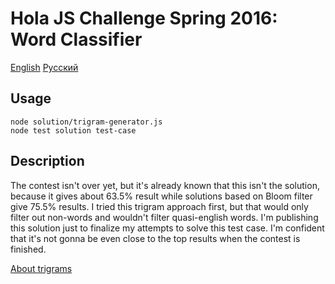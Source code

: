 # Hola JS Challenge Spring 2016: Word Classifier

[English](https://github.com/hola/challenge_word_classifier)
[Русский](https://habrahabr.ru/company/hola/blog/282624/)

## Usage

```
node solution/trigram-generator.js
node test solution test-case
```

## Description

The contest isn't over yet, but it's already known that this isn't the solution, because it gives about 63.5% result while solutions based on Bloom filter give 75.5% results. I tried this trigram approach first, but that would only filter out non-words and wouldn't filter quasi-english words. I'm publishing this solution just to finalize my attempts to solve this test case. I'm confident that it's not gonna be even close to the top results when the contest is finished.

[About trigrams](https://github.com/halt-hammerzeit/hola-word-classifier/solution/README.md)